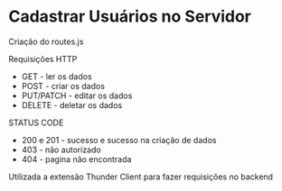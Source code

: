 # Cadastrar Usuários no Servidor

Criação do routes.js

Requisições HTTP

- GET - ler os dados
- POST - criar os dados
- PUT/PATCH - editar os dados
- DELETE - deletar os dados

STATUS CODE

- 200 e 201 - sucesso e sucesso na criação de dados
- 403 - não autorizado
- 404 - pagina não encontrada

Utilizada a extensão Thunder Client para fazer requisições no backend